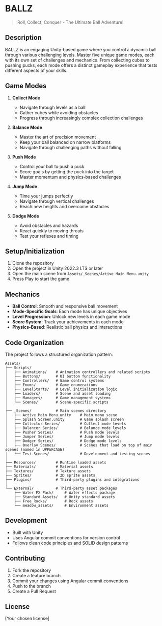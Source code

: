 # BALLZ

> Roll, Collect, Conquer - The Ultimate Ball Adventure!

## Description
BALLZ is an engaging Unity-based game where you control a dynamic ball through various challenging levels. Master five unique game modes, each with its own set of challenges and mechanics. From collecting cubes to pushing pucks, each mode offers a distinct gameplay experience that tests different aspects of your skills.

## Game Modes
1. **Collect Mode**
   - Navigate through levels as a ball
   - Gather cubes while avoiding obstacles
   - Progress through increasingly complex collection challenges

2. **Balance Mode**
   - Master the art of precision movement
   - Keep your ball balanced on narrow platforms
   - Navigate through challenging paths without falling

3. **Push Mode**
   - Control your ball to push a puck
   - Score goals by getting the puck into the target
   - Master momentum and physics-based challenges

4. **Jump Mode**
   - Time your jumps perfectly
   - Navigate through vertical challenges
   - Reach new heights and overcome obstacles

5. **Dodge Mode**
   - Avoid obstacles and hazards
   - React quickly to moving threats
   - Test your reflexes and timing

## Setup/Initialization
1. Clone the repository
2. Open the project in Unity 2022.3 LTS or later
3. Open the main scene from `Assets/_Scenes/Active Main Menu.unity`
4. Press Play to start the game

## Mechanics
- **Ball Control**: Smooth and responsive ball movement
- **Mode-Specific Goals**: Each mode has unique objectives
- **Level Progression**: Unlock new levels in each game mode
- **Score System**: Track your achievements in each mode
- **Physics-Based**: Realistic ball physics and interactions

## Code Organization
The project follows a structured organization pattern:

```
Assets/
├── Scripts/
│   ├── Animations/    # Animation controllers and related scripts
│   ├── Buttons/       # UI button functionality
│   ├── Controllers/   # Game control systems
│   ├── Enums/         # Game enumerations
│   ├── LevelStarts/   # Level initialization logic
│   ├── Loaders/       # Scene and asset loading
│   ├── Managers/      # Game management systems
│   └── Scenes/        # Scene-specific scripts
│
├── _Scenes/           # Main scenes directory
│   ├── Active Main Menu.unity    # Main menu scene
│   ├── Splash Screen.unity       # Game splash screen
│   ├── Collector Series/         # Collect mode levels
│   ├── Balancer Series/          # Balance mode levels
│   ├── Pusher Series/            # Push mode levels
│   ├── Jumper Series/            # Jump mode levels
│   ├── Dodger Series/            # Dodge mode levels
│   ├── Overlay Scenes/           # Scenes that load on top of main scenes (named in UPPERCASE)
│   └── Test Scenes/              # Development and testing scenes
│
├── Resources/         # Runtime loaded assets
├── Materials/         # Material assets
├── Textures/          # Texture assets
├── Sprites/           # 2D sprite assets
├── Plugins/           # Third-party plugins and integrations
│
└── External/          # Third-party asset packages
    ├── Water FX Pack/     # Water effects package
    ├── Standard Assets/   # Unity standard assets
    ├── Free_Rocks/        # Rock assets
    └── meadow_assets/     # Environment assets
```

## Development
- Built with Unity
- Uses Angular commit conventions for version control
- Follows clean code principles and SOLID design patterns

## Contributing
1. Fork the repository
2. Create a feature branch
3. Commit your changes using Angular commit conventions
4. Push to the branch
5. Create a Pull Request

## License
[Your chosen license] 